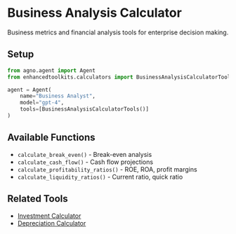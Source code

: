 # Business Analysis Calculator

Business metrics and financial analysis tools for enterprise decision making.

## Setup

```python
from agno.agent import Agent
from enhancedtoolkits.calculators import BusinessAnalysisCalculatorTools

agent = Agent(
    name="Business Analyst",
    model="gpt-4",
    tools=[BusinessAnalysisCalculatorTools()]
)
```

## Available Functions

- `calculate_break_even()` - Break-even analysis
- `calculate_cash_flow()` - Cash flow projections
- `calculate_profitability_ratios()` - ROE, ROA, profit margins
- `calculate_liquidity_ratios()` - Current ratio, quick ratio

## Related Tools

- [Investment Calculator](investment.md)
- [Depreciation Calculator](depreciation.md)